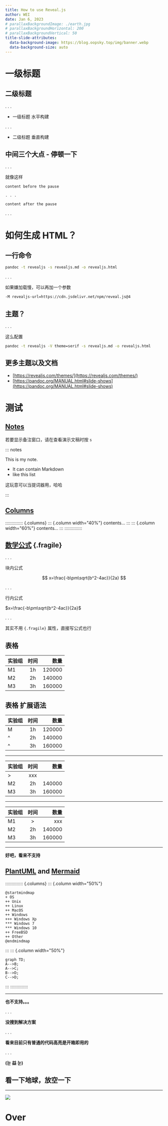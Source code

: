 ```yaml
---
title: How to use Reveal.js
author: WEI
date: Jan 6, 2023
# parallaxBackgroundImage: ./earth.jpg
# parallaxBackgroundHorizontal: 200
# parallaxBackgroundVertical: 50
title-slide-attributes:
  data-background-image: https://blog.oopsky.top/img/banner.webp
  data-background-size: auto
---
```

# 一级标题

## 二级标题

. . .

- 一级标题 水平构建

. . .

- 二级标题 垂直构建

## 中间三个大点 - 停顿一下

. . .

就像这样

```text
content before the pause

. . .

content after the pause
```

. . .

# 如何生成 HTML？

## 一行命令

```bash
pandoc -t revealjs -s revealjs.md -o revealjs.html
```

. . .

如果嫌加载慢，可以再加一个参数

```bash
-M revealjs-url=https://cdn.jsdelivr.net/npm/reveal.js@4
```

## 主题？

. . .

这么配置

```bash
pandoc -t revealjs -V theme=serif -s revealjs.md -o revealjs.html
```

## 更多主题以及文档

- [https://revealjs.com/themes/](https://revealjs.com/themes/)
- [https://pandoc.org/MANUAL.html#slide-shows](https://pandoc.org/MANUAL.html#slide-shows)

# 测试

## [Notes](https://pandoc.org/MANUAL.html#speaker-notes)

若要显示备注窗口，请在查看演示文稿时按 `s`

::: notes

This is my note.

- It can contain Markdown
- like this list

这玩意可以当提词器用，哈哈

:::

## [Columns](https://pandoc.org/MANUAL.html#columns)

:::::::::::::: {.columns}
::: {.column width="40%"}
contents...
:::
::: {.column width="60%"}
contents...
:::
::::::::::::::

## [数学公式](https://pandoc.org/MANUAL.html#frame-attributes-in-beamer) {.fragile}

. . .

块内公式

$$
x=\frac{-b\pm\sqrt{b^2-4ac}}{2a}
$$

. . .

行内公式

$x=\frac{-b\pm\sqrt{b^2-4ac}}{2a}$

. . .

其实不用 `{.fragile}` 属性，直接写公式也行

## 表格

| 实验组 | 时间 |   数量 |
| :----- | :--: | -----: |
| M1     |  1h  | 120000 |
| M2     |  2h  | 140000 |
| M3     |  3h  | 160000 |

## 表格 扩展语法

| 实验组 | 时间 |   数量 |
| :----- | :--: | -----: |
| M      |  1h  | 120000 |
| ^      |  2h  | 140000 |
| ^      |  3h  | 160000 |

---

| 实验组 | 时间 |   数量 |
| :----- | :--: | -----: |
| >      | xxx |        |
| M2     |  2h  | 140000 |
| M3     |  3h  | 160000 |

---

| 实验组 | 时间 |   数量 |
| :----- | :--: | -----: |
| M1     |  >  |    xxx |
| M2     |  2h  | 140000 |
| M3     |  3h  | 160000 |

---

**好吧，看来不支持**

## [PlantUML](https://plantuml.com/zh/) and [Mermaid](https://mermaid.js.org/intro/n00b-syntaxReference.html)

:::::::::::::: {.columns}
::: {.column width="50%"}

```plantuml
@startmindmap
+ OS
++ Unix
++ Linux
++ MacOS
++ Windows
+++ Windows Xp
*** Windows 7
*** Windows 10
++ FreeBSD
++ Other
@endmindmap
```

:::
::: {.column width="50%"}

```mermaid
graph TD;
A-->B;
A-->C;
B-->D;
C-->D;
```

:::
::::::::::::::

---

**也不支持。。。**

. . .

**没搜到解决方案**

. . .

**看来目前只有普通的代码高亮是开箱即用的**

. . .

**(눈 益 눈)**

## 看一下地球，放空一下

---

![ ](https://blog.oopsky.top/img/banner.webp)

# Over
